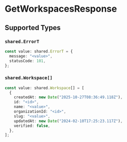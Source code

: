 # GetWorkspacesResponse


## Supported Types

### `shared.ErrorT`

```typescript
const value: shared.ErrorT = {
  message: "<value>",
  statusCode: 101,
};
```

### `shared.Workspace[]`

```typescript
const value: shared.Workspace[] = [
  {
    createdAt: new Date("2025-10-27T08:36:49.118Z"),
    id: "<id>",
    name: "<value>",
    organizationId: "<id>",
    slug: "<value>",
    updatedAt: new Date("2024-02-10T17:25:23.117Z"),
    verified: false,
  },
];
```


